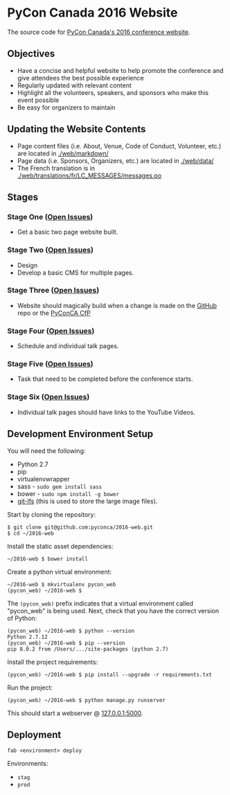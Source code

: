 # PyCon Canada 2016 Website

The source code for [PyCon Canada's 2016 conference website](https://2016.pycon.ca/).

## Objectives

* Have a concise and helpful website to help promote the conference and give attendees the best possible experience
* Regularly updated with relevant content
* Highlight all the volunteers, speakers, and sponsors who make this event possible
* Be easy for organizers to maintain

## Updating the Website Contents

* Page content files (i.e. About, Venue, Code of Conduct, Volunteer, etc.) are located in [./web/markdown/](./web/markdown)
* Page data (i.e. Sponsors, Organizers, etc.) are located in [./web/data/](./web/data)
* The French translation is in [./web/translations/fr/LC_MESSAGES/messages.po](./web/translations/fr/LC_MESSAGES/messages.po)

## Stages

### Stage One ([Open Issues](https://github.com/pyconca/2016-web/issues?q=is%3Aopen+is%3Aissue+milestone%3A%22Stage+One%22))

* Get a basic two page website built.

### Stage Two ([Open Issues](https://github.com/pyconca/2016-web/issues?q=is%3Aopen+is%3Aissue+milestone%3A%22Stage+Two%22))

* Design
* Develop a basic CMS for multiple pages.

### Stage Three ([Open Issues](https://github.com/pyconca/2016-web/issues?q=is%3Aopen+is%3Aissue+milestone%3A%22Stage+Three%22))

* Website should magically build when a change is made on the [GitHub](https://github.com/pyconca/2016-web) repo or the [PyConCA CfP](https://cfp.pycon.ca/)

### Stage Four ([Open Issues](https://github.com/pyconca/2016-web/issues?q=is%3Aopen+is%3Aissue+milestone%3A%22Stage+Four%22))

* Schedule and individual talk pages.

### Stage Five ([Open Issues](https://github.com/pyconca/2016-web/issues?q=is%3Aopen+is%3Aissue+milestone%3A%22Stage+Five%22))

* Task that need to be completed before the conference starts.

### Stage Six ([Open Issues](https://github.com/pyconca/2016-web/issues?q=is%3Aopen+is%3Aissue+milestone%3A%22Stage+Six%22))

* Individual talk pages should have links to the YouTube Videos.

## Development Environment Setup

You will need the following:

* Python 2.7
* pip
* virtualenvwrapper
* sass - `sudo gem install sass`
* bower - `sudo npm install -g bower`
* [git-lfs](https://git-lfs.github.com/) (this is used to store the large image files).

Start by cloning the repository:

```
$ git clone git@github.com:pyconca/2016-web.git
$ cd ~/2016-web
```

Install the static asset dependencies:

```
~/2016-web $ bower install
```

Create a python virtual environment:

```
~/2016-web $ mkvirtualenv pycon_web
(pycon_web) ~/2016-web $
```

The `(pycon_web)` prefix indicates that a virtual environment called "pycon_web" is being used. Next, check that you have the correct version of Python:

```
(pycon_web) ~/2016-web $ python --version
Python 2.7.12
(pycon_web) ~/2016-web $ pip --version
pip 8.0.2 from /Users/.../site-packages (python 2.7)
```

Install the project requirements:

```
(pycon_web) ~/2016-web $ pip install --upgrade -r requirements.txt
```

Run the project:

```
(pycon_web) ~/2016-web $ python manage.py runserver
```

This should start a webserver @ [127.0.0.1:5000](http://127.0.0.1:5000/en/).

## Deployment

```
fab <environment> deploy
```

Environments:

* `stag`
* `prod`
